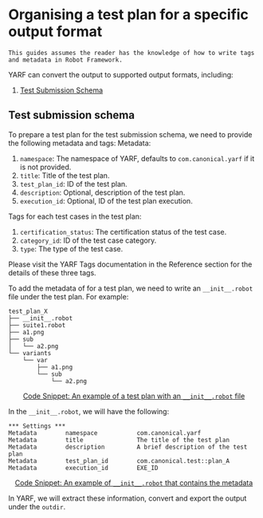 # Organising a test plan for a specific output format

```{note}
This guides assumes the reader has the knowledge of how to write tags and metadata in Robot Framework.
```

YARF can convert the output to supported output formats, including:

1. [Test Submission Schema](https://github.com/canonical/test-submission-schema)

## Test submission schema

To prepare a test plan for the test submission schema, we need to provide the following metadata and tags:
Metadata:

1. `namespace`: The namespace of YARF, defaults to `com.canonical.yarf` if it is not provided.
1. `title`: Title of the test plan.
1. `test_plan_id`: ID of the test plan.
1. `description`: Optional, description of the test plan.
1. `execution_id`: Optional, ID of the test plan execution.

Tags for each test cases in the test plan:

1. `certification_status`: The certification status of the test case.
1. `category_id`: ID of the test case category.
1. `type`: The type of the test case.

Please visit the YARF Tags documentation in the Reference section for the details of these three tags.

To add the metadata of for a test plan, we need to write an `__init__.robot` file under the test plan. For example:

```{code-block} bash
test_plan_X
├── __init__.robot
├── suite1.robot
├── a1.png
├── sub
│   └── a2.png
└── variants
    └── var
        ├── a1.png
        └── sub
            └── a2.png
```

<u><center>Code Snippet: An example of a test plan with an `__init__.robot` file</center></u>

In the `__init__.robot`, we will have the following:

```{code-block} text
*** Settings ***
Metadata        namespace           com.canonical.yarf
Metadata        title               The title of the test plan
Metadata        description         A brief description of the test plan
Metadata        test_plan_id        com.canonical.test::plan_A
Metadata        execution_id        EXE_ID
```

<u><center>Code Snippet: An example of `__init__.robot` that contains the metadata</center></u>

In YARF, we will extract these information, convert and export the output under the `outdir`.
